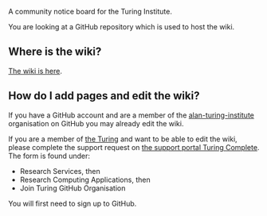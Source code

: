 A community notice board for the Turing Institute.

You are looking at a GitHub repository which is used to host the wiki.

## Where is the wiki?

[The wiki is here](https://github.com/alan-turing-institute/notice-board/wiki).

## How do I add pages and edit the wiki?

If you have a GitHub account and are a member of the [alan-turing-institute](https://github.com/alan-turing-institute) organisation on GitHub you may already edit the wiki. 

If you are a member of [the Turing](https://www.turing.ac.uk/) and want to be able to edit the wiki, please complete the support request on [the support portal Turing Complete](https://turingcomplete.topdesk.net/tas/public/ssp/). The form is found under: 
- Research Services, then
- Research Computing Applications, then
- Join Turing GitHub Organisation

You will first need to sign up to GitHub. 
